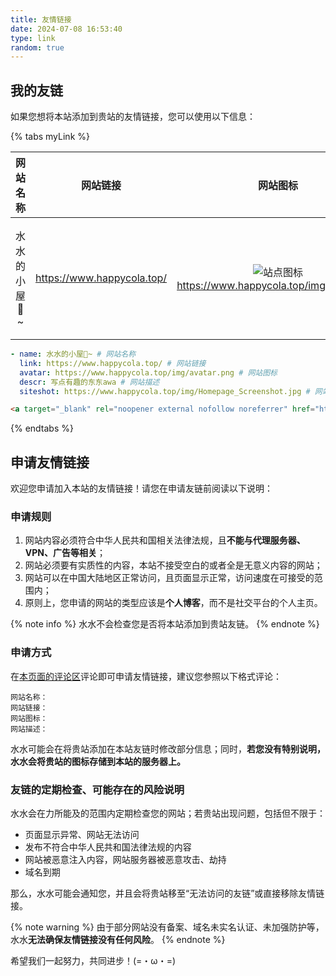 ```yaml
---
title: 友情链接
date: 2024-07-08 16:53:40
type: link
random: true
---
```


## 我的友链

如果您想将本站添加到贵站的友情链接，您可以使用以下信息：

{% tabs myLink %}

<!-- tab ⚙️通用格式 -->

| 网站名称 | 网站链接 | 网站图标 | 网站描述 | 网站截图 |
| :------: | :------: | :------: | :------: | :------: |
| 水水的小屋🏡~ | <https://www.happycola.top/> | ![站点图标](/img/avatar.png)<https://www.happycola.top/img/avatar.png> | 写点有趣的东东awa | ![站点截图](/img/Homepage_Screenshot.jpg)<https://www.happycola.top/img/Homepage_Screenshot.jpg>

<!-- endtab -->

<!-- tab 🦋butterfly / 🐟anzhiyu -->

```yml
- name: 水水的小屋🏡~ # 网站名称
  link: https://www.happycola.top/ # 网站链接
  avatar: https://www.happycola.top/img/avatar.png # 网站图标
  descr: 写点有趣的东东awa # 网站描述
  siteshot: https://www.happycola.top/img/Homepage_Screenshot.jpg # 网站截图
```

<!-- endtab -->

<!-- tab 📄HTML -->

```html
<a target="_blank" rel="noopener external nofollow noreferrer" href="https://www.happycola.top/">水水的小屋🏡~</a>
```

<!-- endtab -->


{% endtabs %}

## 申请友情链接

欢迎您申请加入本站的友情链接！请您在申请友链前阅读以下说明：

### 申请规则

1. 网站内容必须符合中华人民共和国相关法律法规，且**不能与代理服务器、VPN、广告等相关**；
2. 网站必须要有实质性的内容，本站不接受空白的或者全是无意义内容的网站；
3. 网站可以在中国大陆地区正常访问，且页面显示正常，访问速度在可接受的范围内；
4. 原则上，您申请的网站的类型应该是**个人博客**，而不是社交平台的个人主页。

{% note info %}
水水不会检查您是否将本站添加到贵站友链。
{% endnote %}

### 申请方式

在[本页面的评论区](#post-comment)评论即可申请友情链接，建议您参照以下格式评论：

```
网站名称：
网站链接：
网站图标：
网站描述：
```

水水可能会在将贵站添加在本站友链时修改部分信息；同时，**若您没有特别说明，水水会将贵站的图标存储到本站的服务器上。**

### 友链的定期检查、可能存在的风险说明

水水会在力所能及的范围内定期检查您的网站；若贵站出现问题，包括但不限于：

- 页面显示异常、网站无法访问
- 发布不符合中华人民共和国法律法规的内容
- 网站被恶意注入内容，网站服务器被恶意攻击、劫持
- 域名到期

那么，水水可能会通知您，并且会将贵站移至“无法访问的友链”或直接移除友情链接。

{% note warning %}
由于部分网站没有备案、域名未实名认证、未加强防护等，水水**无法确保友情链接没有任何风险**。
{% endnote %}

希望我们一起努力，共同进步！(=・ω・=)
